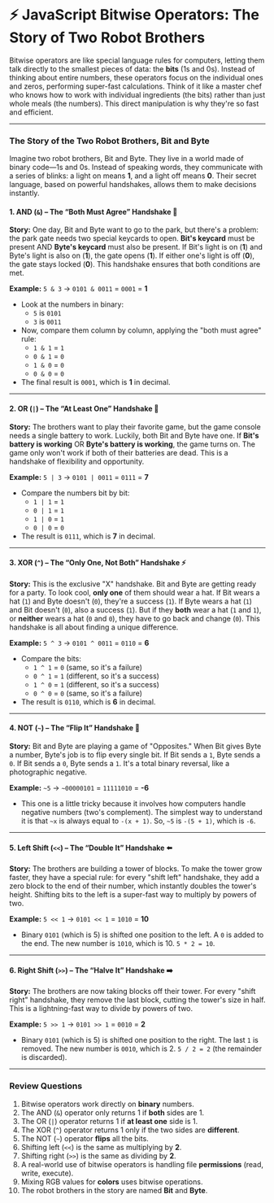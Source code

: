 # ⚡ JavaScript Bitwise Operators: The Story of Two Robot Brothers

Bitwise operators are like special language rules for computers, letting them talk directly to the smallest pieces of data: the **bits** (1s and 0s). Instead of thinking about entire numbers, these operators focus on the individual ones and zeros, performing super-fast calculations. Think of it like a master chef who knows how to work with individual ingredients (the bits) rather than just whole meals (the numbers). This direct manipulation is why they're so fast and efficient.

---

### The Story of the Two Robot Brothers, Bit and Byte

Imagine two robot brothers, Bit and Byte. They live in a world made of binary code—1s and 0s. Instead of speaking words, they communicate with a series of blinks: a light on means **1**, and a light off means **0**. Their secret language, based on powerful handshakes, allows them to make decisions instantly.

#### **1. AND (`&`) – The “Both Must Agree” Handshake 🤝**

**Story:** One day, Bit and Byte want to go to the park, but there's a problem: the park gate needs two special keycards to open. **Bit's keycard** must be present AND **Byte's keycard** must also be present. If Bit's light is on (**1**) and Byte's light is also on (**1**), the gate opens (**1**). If either one's light is off (**0**), the gate stays locked (**0**). This handshake ensures that both conditions are met.

**Example:**
`5 & 3` → `0101 & 0011` = `0001` = **1**

* Look at the numbers in binary:
    * `5` is `0101`
    * `3` is `0011`
* Now, compare them column by column, applying the "both must agree" rule:
    * `1 & 1` = `1`
    * `0 & 1` = `0`
    * `1 & 0` = `0`
    * `0 & 0` = `0`
* The final result is `0001`, which is **1** in decimal.

---

#### **2. OR (`|`) – The “At Least One” Handshake 🙋**

**Story:** The brothers want to play their favorite game, but the game console needs a single battery to work. Luckily, both Bit and Byte have one. If **Bit's battery is working** OR **Byte's battery is working**, the game turns on. The game only won't work if both of their batteries are dead. This is a handshake of flexibility and opportunity.

**Example:**
`5 | 3` → `0101 | 0011` = `0111` = **7**

* Compare the numbers bit by bit:
    * `1 | 1` = `1`
    * `0 | 1` = `1`
    * `1 | 0` = `1`
    * `0 | 0` = `0`
* The result is `0111`, which is **7** in decimal.

---

#### **3. XOR (`^`) – The “Only One, Not Both” Handshake ⚡**

**Story:** This is the exclusive "X" handshake. Bit and Byte are getting ready for a party. To look cool, **only one** of them should wear a hat. If Bit wears a hat (`1`) and Byte doesn't (`0`), they're a success (`1`). If Byte wears a hat (`1`) and Bit doesn't (`0`), also a success (`1`). But if they **both** wear a hat (`1` and `1`), or **neither** wears a hat (`0` and `0`), they have to go back and change (`0`). This handshake is all about finding a unique difference.

**Example:**
`5 ^ 3` → `0101 ^ 0011` = `0110` = **6**

* Compare the bits:
    * `1 ^ 1` = `0` (same, so it's a failure)
    * `0 ^ 1` = `1` (different, so it's a success)
    * `1 ^ 0` = `1` (different, so it's a success)
    * `0 ^ 0` = `0` (same, so it's a failure)
* The result is `0110`, which is **6** in decimal.

---

#### **4. NOT (`~`) – The “Flip It” Handshake 🔄**

**Story:** Bit and Byte are playing a game of "Opposites." When Bit gives Byte a number, Byte's job is to flip every single bit. If Bit sends a `1`, Byte sends a `0`. If Bit sends a `0`, Byte sends a `1`. It's a total binary reversal, like a photographic negative.

**Example:**
`~5` → `~00000101` = `11111010` = **-6**

* This one is a little tricky because it involves how computers handle negative numbers (two's complement). The simplest way to understand it is that `~x` is always equal to `-(x + 1)`. So, `~5` is `-(5 + 1)`, which is `-6`.

---

#### **5. Left Shift (`<<`) – The “Double It” Handshake ⬅️**

**Story:** The brothers are building a tower of blocks. To make the tower grow faster, they have a special rule: for every "shift left" handshake, they add a zero block to the end of their number, which instantly doubles the tower's height. Shifting bits to the left is a super-fast way to multiply by powers of two.

**Example:**
`5 << 1` → `0101 << 1` = `1010` = **10**

* Binary `0101` (which is 5) is shifted one position to the left. A `0` is added to the end. The new number is `1010`, which is 10. `5 * 2 = 10`.

---

#### **6. Right Shift (`>>`) – The “Halve It” Handshake ➡️**

**Story:** The brothers are now taking blocks off their tower. For every "shift right" handshake, they remove the last block, cutting the tower's size in half. This is a lightning-fast way to divide by powers of two.

**Example:**
`5 >> 1` → `0101 >> 1` = `0010` = **2**

* Binary `0101` (which is 5) is shifted one position to the right. The last `1` is removed. The new number is `0010`, which is 2. `5 / 2 = 2` (the remainder is discarded).

---

### **Review Questions**

1.  Bitwise operators work directly on **binary** numbers.
2.  The AND (`&`) operator only returns 1 if **both** sides are 1.
3.  The OR (`|`) operator returns 1 if **at least one** side is 1.
4.  The XOR (`^`) operator returns 1 only if the two sides are **different**.
5.  The NOT (`~`) operator **flips** all the bits.
6.  Shifting left (`<<`) is the same as multiplying by **2**.
7.  Shifting right (`>>`) is the same as dividing by **2**.
8.  A real-world use of bitwise operators is handling file **permissions** (read, write, execute).
9.  Mixing RGB values for **colors** uses bitwise operations.
10. The robot brothers in the story are named **Bit** and **Byte**.
